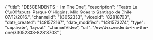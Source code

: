 {
    "title": "DESCENDENTS - I'm The One",
    "description": "Teatro La C\u00faputa, Parque O'Higgins. Milo Goes to Santiago de Chile 07\/12\/2016.",
    "channelid": "83052333",
    "videoid": "82818703",
    "date_created": "1481572167",
    "date_modified": "1481573274",
    "type": "captivate",
    "layout": "channelVideo",
    "url": "\/ew\/descendents-i-m-the-one\/83052333-82818703"
}